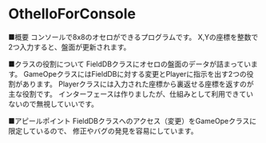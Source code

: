 # OthelloForConsole

■概要
コンソールで8x8のオセロができるプログラムです。
X,Yの座標を整数で2つ入力すると、盤面が更新されます。

■クラスの役割について
FieldDBクラスにオセロの盤面のデータが詰まっています。
GameOpeクラスにはFieldDBに対する変更とPlayerに指示を出す2つの役割があります。
Playerクラスには入力された座標から裏返せる座標を返すのが主な役割です。
インターフェースは作りましたが、仕組みとして利用できていないので無視していいです。

■アピールポイント
FieldDBクラスへのアクセス（変更）をGameOpeクラスに限定しているので、
修正やバグの発見を容易にしています。
